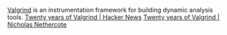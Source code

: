 
[Valgrind](http://www.valgrind.org/)
is an instrumentation framework for building dynamic analysis tools.
[Twenty years of Valgrind | Hacker News](https://news.ycombinator.com/item?id=32245136)
[Twenty years of Valgrind | Nicholas Nethercote](https://nnethercote.github.io/2022/07/27/twenty-years-of-valgrind.html)

